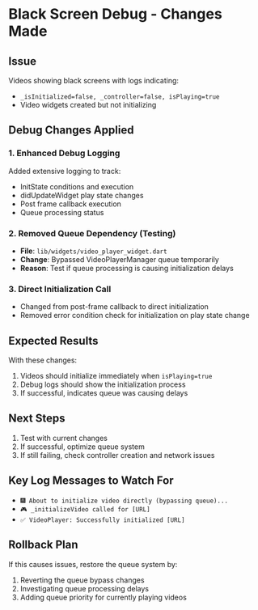 # Black Screen Debug - Changes Made

## Issue
Videos showing black screens with logs indicating:
- `_isInitialized=false, _controller=false, isPlaying=true`
- Video widgets created but not initializing

## Debug Changes Applied

### 1. Enhanced Debug Logging
Added extensive logging to track:
- InitState conditions and execution
- didUpdateWidget play state changes  
- Post frame callback execution
- Queue processing status

### 2. Removed Queue Dependency (Testing)
- **File**: `lib/widgets/video_player_widget.dart`
- **Change**: Bypassed VideoPlayerManager queue temporarily
- **Reason**: Test if queue processing is causing initialization delays

### 3. Direct Initialization Call
- Changed from post-frame callback to direct initialization
- Removed error condition check for initialization on play state change

## Expected Results
With these changes:
1. Videos should initialize immediately when `isPlaying=true`
2. Debug logs should show the initialization process
3. If successful, indicates queue was causing delays

## Next Steps
1. Test with current changes
2. If successful, optimize queue system
3. If still failing, check controller creation and network issues

## Key Log Messages to Watch For
- `🎆 About to initialize video directly (bypassing queue)...`
- `🎮 _initializeVideo called for [URL]`
- `✅ VideoPlayer: Successfully initialized [URL]`

## Rollback Plan
If this causes issues, restore the queue system by:
1. Reverting the queue bypass changes
2. Investigating queue processing delays
3. Adding queue priority for currently playing videos
